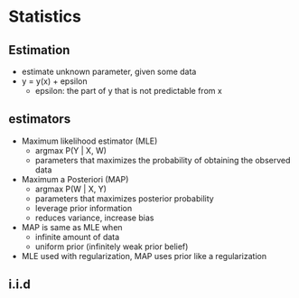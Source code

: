 # Statistics
## Estimation
- estimate unknown parameter, given some data
- y = y(x) + epsilon
	- epsilon: the part of y that is not predictable from x
## estimators
- Maximum likelihood estimator (MLE)
	- argmax P(Y | X, W)
	- parameters that maximizes the probability of obtaining the observed data
- Maximum a Posteriori (MAP)
	- argmax P(W | X, Y)
	- parameters that maximizes posterior probability
	- leverage prior information
	- reduces variance, increase bias
- MAP is same as MLE when
	- infinite amount of data
	- uniform prior (infinitely weak prior belief)
- MLE used with regularization, MAP uses prior like a regularization
## i.i.d
